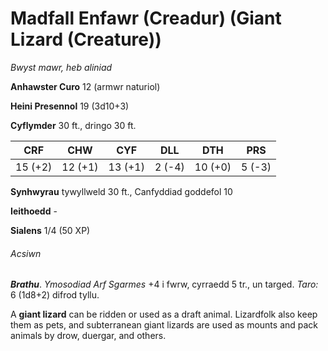 # Madfall Enfawr (Creadur) (Giant Lizard (Creature))

*Bwyst mawr, heb aliniad*

**Anhawster Curo** 12 (armwr naturiol)

**Heini Presennol** 19 (3d10+3)

**Cyflymder** 30 ft., dringo 30 ft.

| CRF     | CHW     | CYF     | DLL    | DTH     | PRS    |
|---------|---------|---------|--------|---------|--------|
| 15 (+2) | 12 (+1) | 13 (+1) | 2 (-4) | 10 (+0) | 5 (-3) |

**Synhwyrau** tywyllweld 30 ft., Canfyddiad goddefol 10

**Ieithoedd** -

**Sialens** 1/4 (50 XP)

###### Acsiwn

***Brathu***. *Ymosodiad Arf Sgarmes* +4 i fwrw, cyrraedd 5 tr., un targed. *Taro:* 6 (1d8+2) difrod tyllu.

A **giant lizard** can be ridden or used as a draft animal. Lizardfolk also keep them as pets, and subterranean giant lizards are used as mounts and pack animals by drow, duergar, and others.